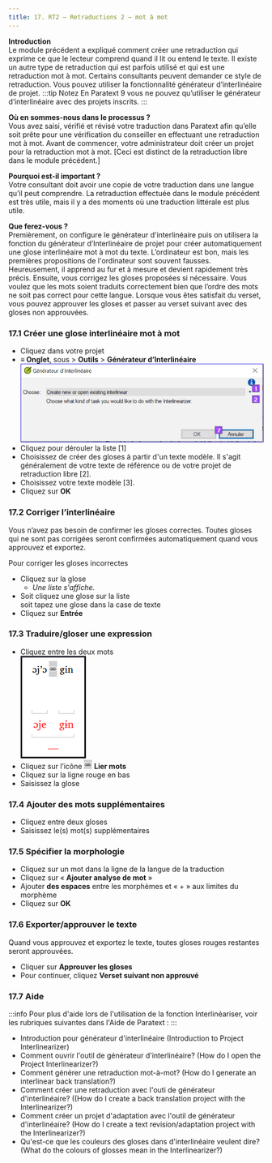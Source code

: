 ```yaml
---
title: 17. RT2 – Retraductions 2 – mot à mot
---
```

**Introduction**  
Le module précédent a expliqué comment créer une retraduction qui exprime ce que le lecteur comprend quand il lit ou entend le texte. Il existe un autre type de retraduction qui est parfois utilisé et qui est une retraduction mot à mot. Certains consultants peuvent demander ce style de retraduction. Vous pouvez utiliser la fonctionnalité générateur d’interlinéaire de projet.
:::tip Notez
En Paratext 9 vous ne pouvez qu’utiliser le générateur d’interlinéaire avec des projets inscrits.
:::

**Où en sommes-nous dans le  processus ?**  
Vous avez saisi, vérifié et révisé votre traduction dans Paratext afin qu’elle soit prête pour une vérification du conseiller en effectuant une retraduction mot à mot. Avant de commencer, votre administrateur doit créer un projet pour la retraduction mot à mot. [Ceci est distinct de la retraduction libre dans le module précédent.]

**Pourquoi est-il important ?**  
Votre consultant doit avoir une copie de votre traduction dans une langue qu’il peut comprendre. La retraduction effectuée dans le module précédent est très utile, mais il y a des moments où une traduction littérale est plus utile.

**Que ferez-vous ?**  
Premièrement, on configure le générateur d'interlinéaire puis on utilisera la fonction du générateur d’Interlinéaire de projet pour créer automatiquement une glose interlinéaire mot à mot du texte. L’ordinateur est bon, mais les premières propositions de l'ordinateur sont souvent fausses. Heureusement, il apprend au fur et à mesure et devient rapidement très précis. Ensuite, vous corrigez les gloses proposées si nécessaire. Vous voulez que les mots soient traduits correctement bien que l’ordre des mots ne soit pas correct pour cette langue. Lorsque vous êtes satisfait du verset, vous pouvez approuver les gloses et passer au verset suivant avec des gloses non approuvées.

### 17.1 Créer une glose interlinéaire mot à mot

-   Cliquez dans votre projet
-   **≡ Onglet**, sous \> **Outils** \> **Générateur d’Interlinéaire**  
    ![](../media/59fb74fcd10c799f962e715f86f722cf.png)  
-   Cliquez pour dérouler la liste [1]
-   Choisissez de créer des gloses à partir d'un texte modèle. Il s'agit généralement de votre texte de référence ou de votre projet de retraduction libre [2].
-   Choisissez votre texte modèle [3].
-   Cliquez sur **OK**

### 17.2 Corriger l’interlinéaire

Vous n’avez pas besoin de confirmer les gloses correctes. Toutes gloses qui ne sont pas corrigées seront confirmées automatiquement quand vous approuvez et exportez.

Pour corriger les gloses incorrectes

-   Cliquez sur la glose  
    -    *Une liste s'affiche.*
-   Soit cliquez une glose sur la liste  
    soit tapez une glose dans la case de texte
-   Cliquez sur **Entrée**

### 17.3 Traduire/gloser une expression

-   Cliquez entre les deux mots  
    ![](../media/06440a6bee46ec01ced87d83a541b546.png)  
-   Cliquez sur l’icône ![](../media/6ccaf79317765c5710750461a4b36f2d.png) **Lier mots**
-   Cliquez sur la ligne rouge en bas
-   Saisissez la glose

### 17.4 Ajouter des mots supplémentaires

-   Cliquez entre deux gloses
-   Saisissez le(s) mot(s) supplémentaires

### 17.5 Spécifier la morphologie

-   Cliquez sur un mot dans la ligne de la langue de la traduction
-   Cliquez sur « **Ajouter analyse de mot** »
-   Ajouter **des espaces** entre les morphèmes et « + » aux limites du morphème
-   Cliquez sur **OK**

### 17.6 Exporter/approuver le texte

Quand vous approuvez et exportez le texte, toutes gloses rouges restantes seront approuvées.

-   Cliquer sur **Approuver les gloses**
-   Pour continuer, cliquez **Verset suivant non approuvé**

### 17.7 Aide

:::info
Pour plus d'aide lors de l'utilisation de la fonction Interlinéariser, voir les rubriques suivantes dans l'Aide de Paratext :
:::

-   Introduction pour générateur d'interlinéaire (Introduction to Project Interlinearizer)
-   Comment ouvrir l'outil de générateur d'interlinéaire? (How do I open the Project Interlinearizer?)
-   Comment générer une retraduction mot-à-mot? (How do I generate an interlinear back translation?)
-   Comment créer une retraduction avec l'outi de générateur d'interlinéaire? ((How do I create a back translation project with the Interlinearizer?)
-   Comment créer un projet d'adaptation avec l'outil de générateur d'interlinéaire? (How do I create a text revision/adaptation project with the Interlinearizer?)
-   Qu'est-ce que les couleurs des gloses dans d'interlinéaire veulent dire? (What do the colours of glosses mean in the Interlinearizer?)
